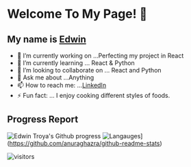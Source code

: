 # Welcome To My Page! 👋
>
## My name is [Edwin](https://edwintroya.herokuapp.com)


- 🔭 I’m currently working on ...Perfecting my project in React
- 🌱 I’m currently learning ... React & Python 
- 👯 I’m looking to collaborate on ... React and Python
- 💬 Ask me about ...Anything
- 📫 How to reach me: ...[LinkedIn](https://www.linkedin.com/in/edwin-troya/)
- ⚡ Fun fact: ... I enjoy cooking different styles of foods.

## Progress Report
![Edwin Troya's Github progress](https://github-readme-stats.vercel.app/api?username=etroya&show_icons=true&title_color=ffffff&icon_color=00ba9d&text_color=ffffff&bg_color=001837&hide_border=true)
![Langauges](https://github-readme-stats.vercel.app/api/top-langs/?username=etroya&langs_count=10&card_width=495&title_color=ffffff&icon_color=00ba9d&text_color=ffffff&bg_color=001837&hide_border=true)](https://github.com/anuraghazra/github-readme-stats)

 ![visitors](https://visitor-badge.laobi.icu/badge?page_id=etroya.visitor-badge)
